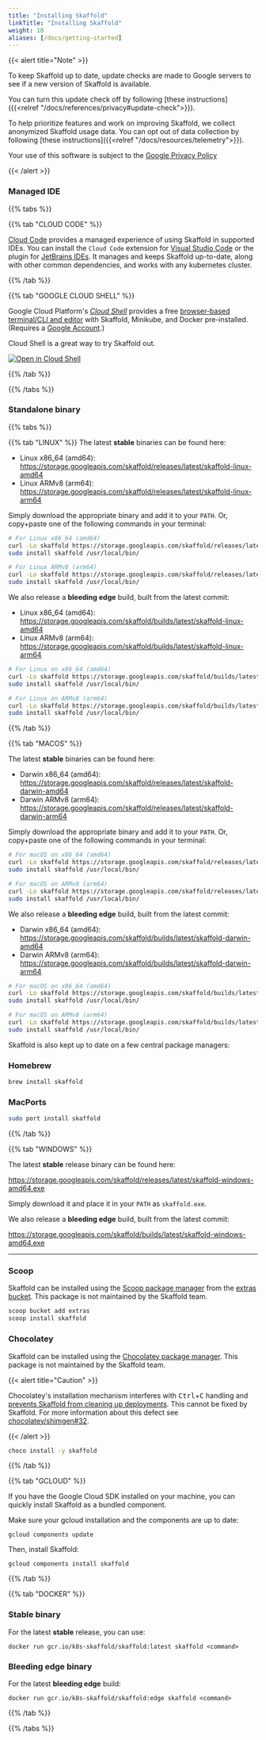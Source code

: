 ```yaml
---
title: "Installing Skaffold"
linkTitle: "Installing Skaffold"
weight: 10
aliases: [/docs/getting-started]
---
```


{{< alert title="Note" >}}

To keep Skaffold up to date, update checks are made to Google servers to see if a new version of
Skaffold is available.

You can turn this update check off by following [these instructions]({{<relref "/docs/references/privacy#update-check">}}).

To help prioritize features and work on improving Skaffold, we collect anonymized Skaffold usage data.
You can opt out of data collection by following [these instructions]({{<relref "/docs/resources/telemetry">}}).

Your use of this software is subject to the [Google Privacy Policy](https://policies.google.com/privacy)

{{< /alert >}}

### Managed IDE

{{% tabs %}}

{{% tab "CLOUD CODE" %}}

[Cloud Code](https://cloud.google.com/code) provides a managed experience of using Skaffold in supported IDEs. You can install the `Cloud Code` extension for [Visual Studio Code](https://cloud.google.com/code/docs/vscode/quickstart-k8s#installing) or the plugin for [JetBrains IDEs](https://cloud.google.com/code/docs/intellij/quickstart-k8s#installing_the_plugin). It manages and keeps Skaffold  up-to-date, along with other common dependencies, and works with any kubernetes cluster.

{{% /tab %}}

{{% tab "GOOGLE CLOUD SHELL" %}}

Google Cloud Platform's [_Cloud Shell_](http://cloud.google.com/shell)
provides a free [browser-based terminal/CLI and editor](https://cloud.google.com/shell#product-demo)
with Skaffold, Minikube, and Docker pre-installed.
(Requires a [Google Account](https://accounts.google.com/SignUp).)

Cloud Shell is a great way to try Skaffold out.

[![Open in Cloud Shell](https://gstatic.com/cloudssh/images/open-btn.svg)](https://ssh.cloud.google.com/cloudshell/editor?shellonly=true&cloudshell_git_repo=https%3A%2F%2Fgithub.com%2FGoogleContainerTools%2Fskaffold&cloudshell_working_dir=examples%2Fgetting-started)

{{% /tab %}}

{{% /tabs %}}

### Standalone binary

{{% tabs %}}

{{% tab "LINUX" %}}
The latest **stable** binaries can be found here:

- Linux x86_64 (amd64): https://storage.googleapis.com/skaffold/releases/latest/skaffold-linux-amd64
- Linux ARMv8 (arm64): https://storage.googleapis.com/skaffold/releases/latest/skaffold-linux-arm64

Simply download the appropriate binary and add it to your `PATH`. Or, copy+paste one of the following commands in your terminal:

```bash
# For Linux x86_64 (amd64)
curl -Lo skaffold https://storage.googleapis.com/skaffold/releases/latest/skaffold-linux-amd64 && \
sudo install skaffold /usr/local/bin/
```

```bash
# For Linux ARMv8 (arm64)
curl -Lo skaffold https://storage.googleapis.com/skaffold/releases/latest/skaffold-linux-arm64 && \
sudo install skaffold /usr/local/bin/
```

We also release a **bleeding edge** build, built from the latest commit:

- Linux x86_64 (amd64): https://storage.googleapis.com/skaffold/builds/latest/skaffold-linux-amd64
- Linux ARMv8 (arm64): https://storage.googleapis.com/skaffold/builds/latest/skaffold-linux-arm64

```bash
# For Linux on x86_64 (amd64)
curl -Lo skaffold https://storage.googleapis.com/skaffold/builds/latest/skaffold-linux-amd64 && \
sudo install skaffold /usr/local/bin/
```

```bash
# For Linux on ARMv8 (arm64)
curl -Lo skaffold https://storage.googleapis.com/skaffold/builds/latest/skaffold-linux-arm64 && \
sudo install skaffold /usr/local/bin/
```

{{% /tab %}}

{{% tab "MACOS" %}}

The latest **stable** binaries can be found here:

- Darwin x86_64 (amd64): https://storage.googleapis.com/skaffold/releases/latest/skaffold-darwin-amd64
- Darwin ARMv8 (arm64): https://storage.googleapis.com/skaffold/releases/latest/skaffold-darwin-arm64

Simply download the appropriate binary and add it to your `PATH`. Or, copy+paste one of the following commands in your terminal:

```bash
# For macOS on x86_64 (amd64)
curl -Lo skaffold https://storage.googleapis.com/skaffold/releases/latest/skaffold-darwin-amd64 && \
sudo install skaffold /usr/local/bin/
```

```bash
# For macOS on ARMv8 (arm64)
curl -Lo skaffold https://storage.googleapis.com/skaffold/releases/latest/skaffold-darwin-arm64 && \
sudo install skaffold /usr/local/bin/
```

We also release a **bleeding edge** build, built from the latest commit:

- Darwin x86_64 (amd64): https://storage.googleapis.com/skaffold/builds/latest/skaffold-darwin-amd64
- Darwin ARMv8 (arm64): https://storage.googleapis.com/skaffold/builds/latest/skaffold-darwin-arm64

```bash
# For macOS on x86_64 (amd64)
curl -Lo skaffold https://storage.googleapis.com/skaffold/builds/latest/skaffold-darwin-amd64 && \
sudo install skaffold /usr/local/bin/
```

```bash
# For macOS on ARMv8 (arm64)
curl -Lo skaffold https://storage.googleapis.com/skaffold/builds/latest/skaffold-darwin-arm64 && \
sudo install skaffold /usr/local/bin/
```

Skaffold is also kept up to date on a few central package managers:

### Homebrew

```bash
brew install skaffold
```

### MacPorts

```bash
sudo port install skaffold
```

{{% /tab %}}

{{% tab "WINDOWS" %}}

The latest **stable** release binary can be found here:

https://storage.googleapis.com/skaffold/releases/latest/skaffold-windows-amd64.exe

Simply download it and place it in your `PATH` as `skaffold.exe`.

We also release a **bleeding edge** build, built from the latest commit:

https://storage.googleapis.com/skaffold/builds/latest/skaffold-windows-amd64.exe

---

### Scoop

Skaffold can be installed using the [Scoop package manager](https://scoop.sh/)
from the [extras bucket](https://github.com/lukesampson/scoop-extras#readme).
This package is not maintained by the Skaffold team.

```powershell
scoop bucket add extras
scoop install skaffold
```

### Chocolatey

Skaffold can be installed using the [Chocolatey package manager](https://chocolatey.org/packages/skaffold).
This package is not maintained by the Skaffold team.

{{< alert title="Caution" >}}

Chocolatey's installation mechanism interferes with <kbd>Ctrl</kbd>+<kbd>C</kbd> handling
and [prevents Skaffold from cleaning up deployments](https://github.com/GoogleContainerTools/skaffold/issues/4815).
This cannot be fixed by Skaffold.
For more information about this defect see
[chocolatey/shimgen#32](https://github.com/chocolatey/shimgen/issues/32).

{{< /alert >}}

```bash
choco install -y skaffold
```
{{% /tab %}}

{{% tab "GCLOUD" %}}

If you have the Google Cloud SDK installed on your machine, you can quickly install Skaffold as a bundled component.

Make sure your gcloud installation and the components are up to date:

`gcloud components update`

Then, install Skaffold:

`gcloud components install skaffold`

{{% /tab %}}

{{% tab "DOCKER" %}}

### Stable binary

For the latest **stable** release, you can use:

`docker run gcr.io/k8s-skaffold/skaffold:latest skaffold <command>`

### Bleeding edge binary

For the latest **bleeding edge** build:

`docker run gcr.io/k8s-skaffold/skaffold:edge skaffold <command>`

{{% /tab %}}

{{% /tabs %}}
